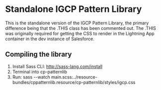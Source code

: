 # Standalone IGCP Pattern Library

This is the standalone version of the IGCP Pattern Library, the primary difference being that the .THIS class has been commented out. The .THIS was originally required for getting the CSS to render in the Lightning App container in the dev instance of Salesforce.

## Compiling the library

1) Install Sass CLI: http://sass-lang.com/install
2) Terminal into cp-patternlib
3) Run: sass --watch main.scss:../resource-bundles/cppatternlib.resource/cp-patternlib/styles/igcp.css